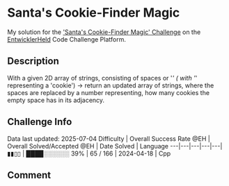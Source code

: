 # Santa's Cookie-Finder Magic

My solution for the ['Santa's Cookie-Finder Magic' Challenge](https://platform.entwicklerheld.de/challenge/santas-cookie-finder-magic) on the [EntwicklerHeld](https://platform.entwicklerheld.de/) Code Challenge Platform.

## Description
With a given 2D array of strings, consisting of spaces or '*' ( with '*' representing a 'cookie') -> return an updated array of strings, where the spaces are replaced by a number representing, how many cookies the empty space has in its adjacency.

## Challenge Info
Data last updated: 2025-07-04
Difficulty | Overall Success Rate @EH | Overall Solved/Accepted @EH | Date Solved | Language
---|---|---|---|---|
▮▮▯▯ | ████░░░░░░ 39% | 65 / 166 | 2024-04-18 | Cpp

## Comment
